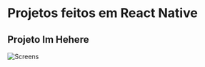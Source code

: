 # Projetos feitos em React Native

## Projeto Im Hehere

![Screens](https://user-images.githubusercontent.com/104842709/224519987-0f0778eb-571c-4d08-9593-b5f71a5e9e0c.png)
